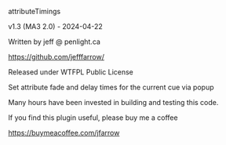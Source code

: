 attributeTimings

v1.3  (MA3 2.0) - 2024-04-22

Written by jeff @ penlight.ca

https://github.com/jefffarrow/

Released under WTFPL Public License

Set attribute fade and delay times for the current cue via popup


Many hours have been invested in building and testing this code.

If you find this plugin useful, please buy me a coffee 

https://buymeacoffee.com/jfarrow
